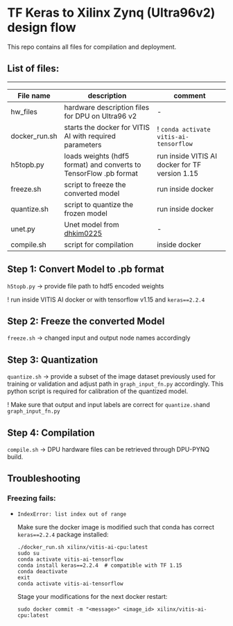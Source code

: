 # TF Keras to Xilinx Zynq (Ultra96v2) design flow
This repo contains all files for compilation and deployment.

## List of files:
-----------
|File name 	| description | comment |
----------- | ---------- | -------- |
|hw_files | hardware description files for DPU on Ultra96 v2| - |
|docker_run.sh | starts the docker for VITIS AI with required parameters | ! `conda activate vitis-ai-tensorflow` |
|h5topb.py | loads weights (hdf5 format) and converts to TensorFlow .pb format| run inside VITIS AI docker for TF version 1.15 |
| freeze.sh | script to freeze the converted model | run inside docker |
|quantize.sh | script to quantize the frozen model| run inside docker |
|unet.py | Unet model from [dhkim0225](https://github.com/dhkim0225/keras-image-segmentation.git) | - |
|compile.sh | script for compilation | inside docker |

## Step 1: Convert Model to .pb format
`h5topb.py` -> provide file path to hdf5 encoded weights 

! run inside VITIS AI docker or with tensorflow v1.15 and ```keras==2.2.4```

## Step 2: Freeze the converted Model
```freeze.sh``` -> changed input and output node names accordingly

## Step 3: Quantization
`quantize.sh` -> provide a subset of the image dataset previously used for training or validation and adjust path in `graph_input_fn.py` accordingly. This python script is required for calibration of the quantized model.

! Make sure that output and input labels are correct for `quantize.sh`and `graph_input_fn.py`

## Step 4: Compilation
`compile.sh` -> DPU hardware files can be retrieved through DPU-PYNQ build. 


## Troubleshooting
### Freezing fails:
* `IndexError: list index out of range` 

	Make sure the docker image is modified such that conda has correct `keras==2.2.4` package installed:
	```
	./docker_run.sh xilinx/vitis-ai-cpu:latest
	sudo su
	conda activate vitis-ai-tensorflow
	conda install keras==2.2.4  # compatible with TF 1.15
	conda deactivate
	exit
	conda activate vitis-ai-tensorflow
	```
	Stage your modifications for the next docker restart:
	```
	sudo docker commit -m "<message>" <image_id> xilinx/vitis-ai-cpu:latest
	```





